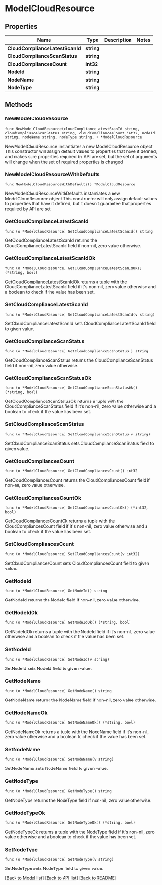 # ModelCloudResource

## Properties

Name | Type | Description | Notes
------------ | ------------- | ------------- | -------------
**CloudComplianceLatestScanId** | **string** |  | 
**CloudComplianceScanStatus** | **string** |  | 
**CloudCompliancesCount** | **int32** |  | 
**NodeId** | **string** |  | 
**NodeName** | **string** |  | 
**NodeType** | **string** |  | 

## Methods

### NewModelCloudResource

`func NewModelCloudResource(cloudComplianceLatestScanId string, cloudComplianceScanStatus string, cloudCompliancesCount int32, nodeId string, nodeName string, nodeType string, ) *ModelCloudResource`

NewModelCloudResource instantiates a new ModelCloudResource object
This constructor will assign default values to properties that have it defined,
and makes sure properties required by API are set, but the set of arguments
will change when the set of required properties is changed

### NewModelCloudResourceWithDefaults

`func NewModelCloudResourceWithDefaults() *ModelCloudResource`

NewModelCloudResourceWithDefaults instantiates a new ModelCloudResource object
This constructor will only assign default values to properties that have it defined,
but it doesn't guarantee that properties required by API are set

### GetCloudComplianceLatestScanId

`func (o *ModelCloudResource) GetCloudComplianceLatestScanId() string`

GetCloudComplianceLatestScanId returns the CloudComplianceLatestScanId field if non-nil, zero value otherwise.

### GetCloudComplianceLatestScanIdOk

`func (o *ModelCloudResource) GetCloudComplianceLatestScanIdOk() (*string, bool)`

GetCloudComplianceLatestScanIdOk returns a tuple with the CloudComplianceLatestScanId field if it's non-nil, zero value otherwise
and a boolean to check if the value has been set.

### SetCloudComplianceLatestScanId

`func (o *ModelCloudResource) SetCloudComplianceLatestScanId(v string)`

SetCloudComplianceLatestScanId sets CloudComplianceLatestScanId field to given value.


### GetCloudComplianceScanStatus

`func (o *ModelCloudResource) GetCloudComplianceScanStatus() string`

GetCloudComplianceScanStatus returns the CloudComplianceScanStatus field if non-nil, zero value otherwise.

### GetCloudComplianceScanStatusOk

`func (o *ModelCloudResource) GetCloudComplianceScanStatusOk() (*string, bool)`

GetCloudComplianceScanStatusOk returns a tuple with the CloudComplianceScanStatus field if it's non-nil, zero value otherwise
and a boolean to check if the value has been set.

### SetCloudComplianceScanStatus

`func (o *ModelCloudResource) SetCloudComplianceScanStatus(v string)`

SetCloudComplianceScanStatus sets CloudComplianceScanStatus field to given value.


### GetCloudCompliancesCount

`func (o *ModelCloudResource) GetCloudCompliancesCount() int32`

GetCloudCompliancesCount returns the CloudCompliancesCount field if non-nil, zero value otherwise.

### GetCloudCompliancesCountOk

`func (o *ModelCloudResource) GetCloudCompliancesCountOk() (*int32, bool)`

GetCloudCompliancesCountOk returns a tuple with the CloudCompliancesCount field if it's non-nil, zero value otherwise
and a boolean to check if the value has been set.

### SetCloudCompliancesCount

`func (o *ModelCloudResource) SetCloudCompliancesCount(v int32)`

SetCloudCompliancesCount sets CloudCompliancesCount field to given value.


### GetNodeId

`func (o *ModelCloudResource) GetNodeId() string`

GetNodeId returns the NodeId field if non-nil, zero value otherwise.

### GetNodeIdOk

`func (o *ModelCloudResource) GetNodeIdOk() (*string, bool)`

GetNodeIdOk returns a tuple with the NodeId field if it's non-nil, zero value otherwise
and a boolean to check if the value has been set.

### SetNodeId

`func (o *ModelCloudResource) SetNodeId(v string)`

SetNodeId sets NodeId field to given value.


### GetNodeName

`func (o *ModelCloudResource) GetNodeName() string`

GetNodeName returns the NodeName field if non-nil, zero value otherwise.

### GetNodeNameOk

`func (o *ModelCloudResource) GetNodeNameOk() (*string, bool)`

GetNodeNameOk returns a tuple with the NodeName field if it's non-nil, zero value otherwise
and a boolean to check if the value has been set.

### SetNodeName

`func (o *ModelCloudResource) SetNodeName(v string)`

SetNodeName sets NodeName field to given value.


### GetNodeType

`func (o *ModelCloudResource) GetNodeType() string`

GetNodeType returns the NodeType field if non-nil, zero value otherwise.

### GetNodeTypeOk

`func (o *ModelCloudResource) GetNodeTypeOk() (*string, bool)`

GetNodeTypeOk returns a tuple with the NodeType field if it's non-nil, zero value otherwise
and a boolean to check if the value has been set.

### SetNodeType

`func (o *ModelCloudResource) SetNodeType(v string)`

SetNodeType sets NodeType field to given value.



[[Back to Model list]](../README.md#documentation-for-models) [[Back to API list]](../README.md#documentation-for-api-endpoints) [[Back to README]](../README.md)


